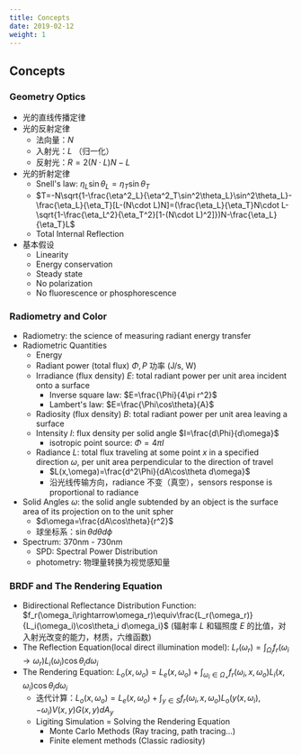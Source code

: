```yaml
---
title: Concepts
date: 2019-02-12
weight: 1
---
```


## Concepts

### Geometry Optics

- 光的直线传播定律
- 光的反射定律
  - 法向量：$N$
  - 入射光：$L$ （归一化）
  - 反射光：$R=2(N\cdot L)N-L$
- 光的折射定律
  - Snell's law: $\eta_L\sin\theta_L=\eta_T\sin\theta_T$
  - $T=-N\sqrt{1-\frac{\eta^2_L}{\eta^2_T\sin^2\theta_L}\sin^2\theta_L}-\frac{\eta_L}{\eta_T}[L-(N\cdot L)N]=(\frac{\eta_L}{\eta_T}N\cdot L-\sqrt{1-\frac{\eta_L^2}{\eta_T^2}[1-(N\cdot L)^2]})N-\frac{\eta_L}{\eta_T}L$
  - Total Internal Reflection
- 基本假设
  - Linearity
  - Energy conservation
  - Steady state
  - No polarization
  - No fluorescence or phosphorescence

### Radiometry and Color

- Radiometry: the science of measuring radiant energy transfer
- Radiometric Quantities
  - Energy
  - Radiant power (total flux) $\Phi,P$ 功率 (J/s, W)
  - Irradiance (flux density) $E$: total radiant power per unit area incident onto a surface
    - Inverse square law: $E=\frac{\Phi}{4\pi r^2}$
    - Lambert's law: $E=\frac{\Phi\cos\theta}{A}$
  - Radiosity (flux density) $B$: total radiant power per unit area leaving a surface
  - Intensity $I$: flux density per solid angle $I=\frac{d\Phi}{d\omega}$
    - isotropic point source: $\Phi=4\pi I$
  - Radiance $L$: total flux traveling at some point $x$ in a specified direction $\omega$, per unit area perpendicular to the direction of travel
    - $L(x,\omega)=\frac{d^2\Phi}{dA\cos\theta d\omega}$
    - 沿光线传输方向，radiance 不变（真空），sensors response is proportional to radiance
- Solid Angles $\omega$: the solid angle subtended by an object is the surface area of its projection on to the unit spher
  - $d\omega=\frac{dA\cos\theta}{r^2}$
  - 球坐标系：$\sin\theta d\theta d\phi$
- Spectrum: 370nm - 730nm
  - SPD: Spectral Power Distribution
  - photometry: 物理量转换为视觉感知量

### BRDF and The Rendering Equation

- Bidirectional Reflectance Distribution Function: $f_r(\omega_i\rightarrow\omega_r)\equiv\frac{L_r(\omega_r)}{L_i(\omega_i)\cos\theta_i d\omega_i}$ (辐射率 $L$ 和辐照度 $E$ 的比值，对入射光改变的能力，材质，六维函数)
- The Reflection Equation(local direct illumination model): $L_r(\omega_r)=\int_{\Omega_i}f_r(\omega_i\rightarrow\omega_r)L_i(\omega_i)\cos\theta_id\omega_i$
- The Rendering Equation: $L_o(x,\omega_o)=L_e(x,\omega_o)+\int_{\omega_i\in\Omega_+}f_r(\omega_i,x,\omega_o)L_i(x,\omega_i)\cos\theta_id\omega_i$
  - 迭代计算：$L_o(x,\omega_o)=L_e(x,\omega_o)+\int_{y\in S}f_r(\omega_i,x,\omega_o)L_o(y(x,\omega_i),-\omega_i)V(x,y)G(x,y)dA_y$
  - Ligiting Simulation = Solving the Rendering Equation
    - Monte Carlo Methods (Ray tracing, path tracing...)
    - Finite element methods (Classic radiosity)
